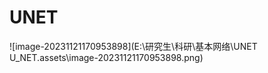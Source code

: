 # UNET





![image-20231121170953898](E:\研究生\科研\基本网络\UNET U_NET.assets\image-20231121170953898.png)